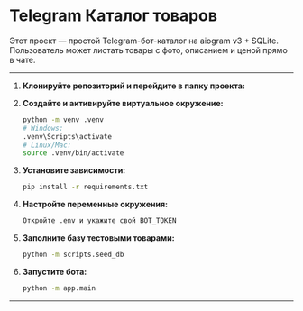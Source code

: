 # Telegram Каталог товаров

Этот проект — простой Telegram-бот-каталог на aiogram v3 + SQLite.
Пользователь может листать товары с фото, описанием и ценой прямо в чате.

---

1. **Клонируйте репозиторий и перейдите в папку проекта:**

2. **Создайте и активируйте виртуальное окружение:**
   ```bash
   python -m venv .venv
   # Windows:
   .venv\Scripts\activate
   # Linux/Mac:
   source .venv/bin/activate
   ```

3. **Установите зависимости:**
   ```bash
   pip install -r requirements.txt
   ```

4. **Настройте переменные окружения:**
   ```bash
   Откройте .env и укажите свой BOT_TOKEN
   ```

5. **Заполните базу тестовыми товарами:**
   ```bash
   python -m scripts.seed_db
   ```

6. **Запустите бота:**
   ```bash
   python -m app.main
   ```
---
